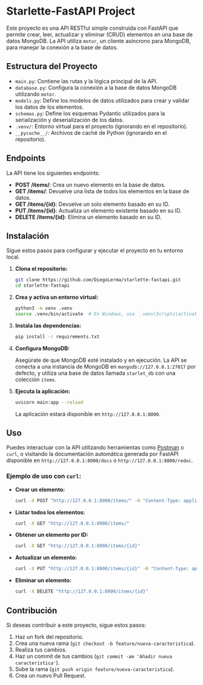 # Starlette-FastAPI Project

Este proyecto es una API RESTful simple construida con FastAPI que permite crear, leer, actualizar y eliminar (CRUD) elementos en una base de datos MongoDB. La API utiliza `motor`, un cliente asíncrono para MongoDB, para manejar la conexión a la base de datos.

## Estructura del Proyecto

- `main.py`: Contiene las rutas y la lógica principal de la API.
- `database.py`: Configura la conexión a la base de datos MongoDB utilizando `motor`.
- `models.py`: Define los modelos de datos utilizados para crear y validar los datos de los elementos.
- `schemas.py`: Define los esquemas Pydantic utilizados para la serialización y deserialización de los datos.
- `.venv/`: Entorno virtual para el proyecto (ignorando en el repositorio).
- `__pycache__/`: Archivos de caché de Python (ignorando en el repositorio).

## Endpoints

La API tiene los siguientes endpoints:

- **POST /items/**: Crea un nuevo elemento en la base de datos.
- **GET /items/**: Devuelve una lista de todos los elementos en la base de datos.
- **GET /items/{id}**: Devuelve un solo elemento basado en su ID.
- **PUT /items/{id}**: Actualiza un elemento existente basado en su ID.
- **DELETE /items/{id}**: Elimina un elemento basado en su ID.

## Instalación

Sigue estos pasos para configurar y ejecutar el proyecto en tu entorno local.

1. **Clona el repositorio:**

    ```bash
    git clone https://github.com/DiegoLerma/starlette-fastapi.git
    cd starlette-fastapi
    ```

2. **Crea y activa un entorno virtual:**

    ```bash
    python3 -m venv .venv
    source .venv/bin/activate  # En Windows, usa `.venv\Scripts\activate`
    ```

3. **Instala las dependencias:**

    ```bash
    pip install -r requirements.txt
    ```

4. **Configura MongoDB:**

   Asegúrate de que MongoDB esté instalado y en ejecución. La API se conecta a una instancia de MongoDB en `mongodb://127.0.0.1:27017` por defecto, y utiliza una base de datos llamada `starlet_db` con una colección `items`.

5. **Ejecuta la aplicación:**

    ```bash
    uvicorn main:app --reload
    ```

   La aplicación estará disponible en `http://127.0.0.1:8000`.

## Uso

Puedes interactuar con la API utilizando herramientas como [Postman](https://www.postman.com/) o `curl`, o visitando la documentación automática generada por FastAPI disponible en `http://127.0.0.1:8000/docs` o `http://127.0.0.1:8000/redoc`.

### Ejemplo de uso con `curl`:

- **Crear un elemento:**

    ```bash
    curl -X POST "http://127.0.0.1:8000/items/" -H "Content-Type: application/json" -d '{"name": "Item1", "description": "A new item", "price": 9.99}'
    ```

- **Listar todos los elementos:**

    ```bash
    curl -X GET "http://127.0.0.1:8000/items/"
    ```

- **Obtener un elemento por ID:**

    ```bash
    curl -X GET "http://127.0.0.1:8000/items/{id}"
    ```

- **Actualizar un elemento:**

    ```bash
    curl -X PUT "http://127.0.0.1:8000/items/{id}" -H "Content-Type: application/json" -d '{"name": "Updated Item", "price": 19.99}'
    ```

- **Eliminar un elemento:**

    ```bash
    curl -X DELETE "http://127.0.0.1:8000/items/{id}"
    ```

## Contribución

Si deseas contribuir a este proyecto, sigue estos pasos:

1. Haz un fork del repositorio.
2. Crea una nueva rama (`git checkout -b feature/nueva-caracteristica`).
3. Realiza tus cambios.
4. Haz un commit de tus cambios (`git commit -am 'Añadir nueva característica'`).
5. Sube la rama (`git push origin feature/nueva-caracteristica`).
6. Crea un nuevo Pull Request.
